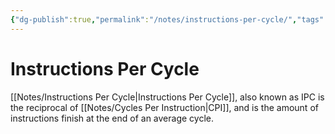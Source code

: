 ```yaml
---
{"dg-publish":true,"permalink":"/notes/instructions-per-cycle/","tags":[null]}
---
```




# Instructions Per Cycle
[[Notes/Instructions Per Cycle\|Instructions Per Cycle]], also known as IPC is the reciprocal of [[Notes/Cycles Per Instruction\|CPI]], and is the amount of instructions finish at the end of an average cycle.
